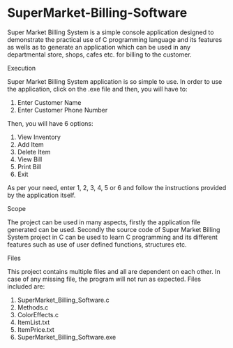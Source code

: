 # SuperMarket-Billing-Software
Super Market Billing System is a simple console application designed to demonstrate the practical use of C programming language and its features as wells as to generate an application which can be used in any departmental store, shops, cafes etc. for billing to the customer.

Execution

Super Market Billing System application is so simple to use. In order to use the application, click on the .exe file and then, you will have to:
1.	Enter Customer Name
2.	Enter Customer Phone Number

Then, you will have 6 options:
1.	View Inventory
2.	Add Item
3.	Delete Item
4.	View Bill
5.	Print Bill
6.	Exit

As per your need, enter 1, 2, 3, 4, 5 or 6 and follow the instructions provided by the application itself.

Scope

The project can be used in many aspects, firstly the application file generated can be used. Secondly the source code of Super Market Billing System project in C can be used to learn C programming and its different features such as use of user defined functions, structures etc.

Files

This project contains multiple files and all are dependent on each other. In case of any missing file, the program will not run as expected. Files included are:
1.	SuperMarket_Billing_Software.c
2.	Methods.c
3.	ColorEffects.c
4.	ItemList.txt
5.	ItemPrice.txt
6.	SuperMarket_Billing_Software.exe

